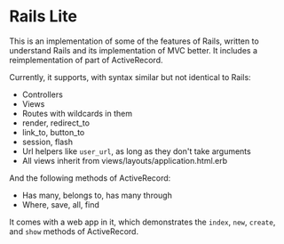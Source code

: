 Rails Lite
=

This is an implementation of some of the features of Rails, written to understand Rails and its implementation of MVC better. It includes a reimplementation of part of ActiveRecord.

Currently, it supports, with syntax similar but not identical to Rails:

* Controllers
* Views
* Routes with wildcards in them
* render, redirect_to
* link_to, button_to
* session, flash
* Url helpers like `user_url`, as long as they don't take arguments
* All views inherit from views/layouts/application.html.erb

And the following methods of ActiveRecord:
* Has many, belongs to, has many through
* Where, save, all, find

It comes with a web app in it, which demonstrates the `index`, `new`, `create`, and `show` methods of ActiveRecord.